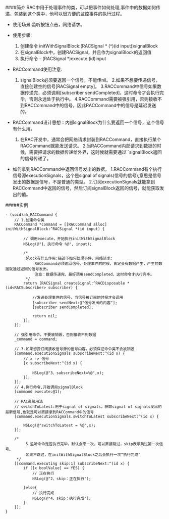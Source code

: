 ####简介
RAC中用于处理事件的类，可以把事件如何处理,事件中的数据如何传递，包装到这个类中，他可以很方便的监控事件的执行过程。

* 使用场景:监听按钮点击，网络请求。
* 使用步骤:
    1. 创建命令 initWithSignalBlock:(RACSignal * (^)(id input))signalBlock
    2. 在signalBlock中，创建RACSignal，并且作为signalBlock的返回值
    3. 执行命令 - (RACSignal *)execute:(id)input

* RACCommand使用注意:
    1. signalBlock必须要返回一个信号，不能传nil。
    2.如果不想要传递信号，直接创建空的信号[RACSignal empty]。
    3.RACCommand中信号如果数据传递完，必须调用[subscriber sendCompleted]，这时命令才会执行完毕，否则永远处于执行中。
    4.RACCommand需要被强引用，否则接收不到RACCommand中的信号，因此RACCommand中的信号是延迟发送的。

* RACCommand设计思想：内部signalBlock为什么要返回一个信号，这个信号有什么用。
    1. 在RAC开发中，通常会把网络请求封装到RACCommand，直接执行某个RACCommand就能发送请求。
    2.当RACCommand内部请求到数据的时候，需要把请求的数据传递给外界，这时候就需要通过``signalBlock返回的信号传递了。

* 如何拿到RACCommand中返回信号发出的数据。
    1.RACCommand有个执行信号源executionSignals，这个是signal of signals(信号的信号),意思是信号发出的数据是信号，不是普通的类型。
    2.订阅executionSignals就能拿到RACCommand中返回的信号，然后订阅signalBlock返回的信号，就能获取发出的值。

#####实例
```
- (void)ah_RACCommand {
    // 1.创建命令类
    RACCommand *command = [[RACCommand alloc] initWithSignalBlock:^RACSignal *(id input) {
        
        // 调用execute，开始执行initWithSignalBlock
        NSLog(@"1、执行命令 %@", input);
        
        /*
         block有什么作用:描述下如何处理事件，网络请求:
             RACCommand必须返回信号，处理事件的时候，肯定会有数据产生，产生的数据就通过返回的信号发出。
             注意：数据传递完，最好调用sendCompleted，这时命令才执行完毕。
         */
        return [RACSignal createSignal:^RACDisposable *(id<RACSubscriber> subscriber) {
            
            //发送处理事件的信号，当信号被订阅的时候才会调用
            [subscriber sendNext:@"信号发出的内容"];
            [subscriber sendCompleted];
            
            return nil;
        }];
    }];
    
    // 强引用命令，不要被销毁，否则接收不到数据
    _command = command;
    
    // 3.如果想要订阅接收信号源的信号内容，必须保证命令类不会被销毁
    [command.executionSignals subscribeNext:^(id x) {
        // x -> 信号
        [x subscribeNext:^(id x) {
            
            NSLog(@"3、subscribeNext=%@",x);
        }];
    }];
    // 4.执行命令,开始调用signalBlock
    [command execute:@1];
    
    // RAC高级用法
    // switchToLatest:用于signal of signals，获取signal of signals发出的最新信号,也就是可以直接拿到RACCommand中的信号
    [command.executionSignals.switchToLatest subscribeNext:^(id x) {
        
        NSLog(@"switchToLatest = %@",x);
    }];
    
    /*
         5.监听命令是否执行完毕，默认会来一次，可以直接跳过，skip表示跳过第一次信号。
         如果不跳过，在initWithSignalBlock之后会执行一次“执行完成”
     */
    [[command.executing skip:1] subscribeNext:^(id x) {
        if ([x boolValue] == YES) {
            // 正在执行
            NSLog(@"2、skip：正在执行");
            
        }else{
            // 执行完成
            NSLog(@"4、skip：执行完成");
        }
    }];
}

```
